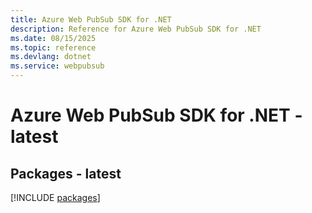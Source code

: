 ```yaml
---
title: Azure Web PubSub SDK for .NET
description: Reference for Azure Web PubSub SDK for .NET
ms.date: 08/15/2025
ms.topic: reference
ms.devlang: dotnet
ms.service: webpubsub
---
```

# Azure Web PubSub SDK for .NET - latest
## Packages - latest
[!INCLUDE [packages](web-pubsub-index.md)]